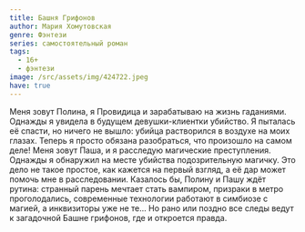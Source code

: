 ```yaml
---
title: Башня Грифонов
author: Мария Хомутовская
genre: Фэнтези
series: самостоятельный роман
tags:
  - 16+
  - фэнтези
image: /src/assets/img/424722.jpeg
have: true
---
```

Меня зовут Полина, я Провидица и зарабатываю на жизнь гаданиями. Однажды я увидела в будущем девушки-клиентки убийство. Я пыталась её спасти, но ничего не вышло: убийца растворился в воздухе на моих глазах. Теперь я просто обязана разобраться, что произошло на самом деле! Меня зовут Паша, и я расследую магические преступления. Однажды я обнаружил на месте убийства подозрительную магичку. Это дело не такое простое, как кажется на первый взгляд, а её дар может помочь мне в расследовании. Казалось бы, Полину и Пашу ждёт рутина: странный парень мечтает стать вампиром, призраки в метро проголодались, современные технологии работают в симбиозе с магией, а инквизиторы уже не те... Но рано или поздно все следы ведут к загадочной Башне грифонов, где и откроется правда.
